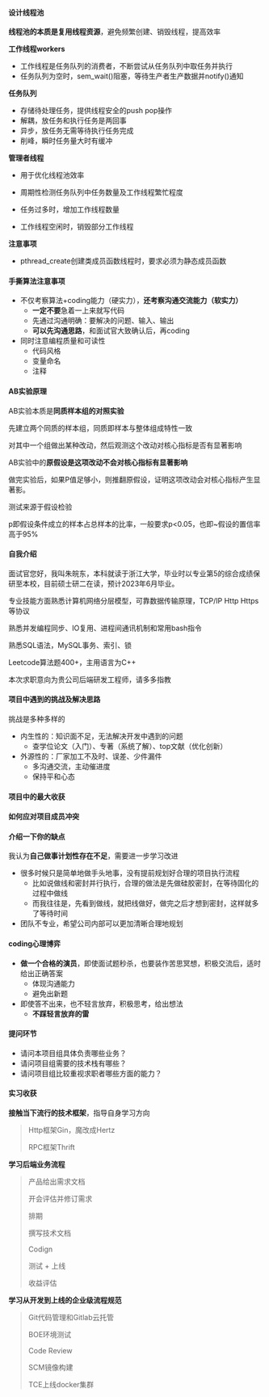 #### 设计线程池

**线程池的本质是复用线程资源**，避免频繁创建、销毁线程，提高效率

**工作线程workers**

- 工作线程是任务队列的消费者，不断尝试从任务队列中取任务并执行
- 任务队列为空时，sem_wait()阻塞，等待生产者生产数据并notify()通知

**任务队列**

- 存储待处理任务，提供线程安全的push pop操作
- 解耦，放任务和执行任务是两回事
- 异步，放任务无需等待执行任务完成
- 削峰，瞬时任务量大时有缓冲

**管理者线程**

- 用于优化线程池效率

- 周期性检测任务队列中任务数量及工作线程繁忙程度
- 任务过多时，增加工作线程数量
- 工作线程空闲时，销毁部分工作线程

**注意事项**

- pthread_create创建类成员函数线程时，要求必须为静态成员函数



#### 手撕算法注意事项

- 不仅考察算法+coding能力（硬实力），**还考察沟通交流能力（软实力）**
  - **一定不要**急着一上来就写代码
  - 先通过沟通明确：要解决的问题、输入、输出
  - **可以先沟通思路**，和面试官大致确认后，再coding
- 同时注意编程质量和可读性
  - 代码风格
  - 变量命名
  - 注释



#### AB实验原理

AB实验本质是**同质样本组的对照实验**

先建立两个同质的样本组，同质即样本与整体组成特性一致

对其中一个组做出某种改动，然后观测这个改动对核心指标是否有显著影响

AB实验中的**原假设是这项改动不会对核心指标有显著影响**

做完实验后，如果P值足够小，则推翻原假设，证明这项改动会对核心指标产生显著影。



测试来源于假设检验

p即假设条件成立的样本占总样本的比率，一般要求p<0.05，也即~假设的置信率高于95%



#### 自我介绍

面试官您好，我叫朱皖东，本科就读于浙江大学，毕业时以专业第5的综合成绩保研至本校，目前硕士研二在读，预计2023年6月毕业。

专业技能方面熟悉计算机网络分层模型，可靠数据传输原理，TCP/IP Http Https等协议

熟悉并发编程同步、IO复用、进程间通讯机制和常用bash指令

熟悉SQL语法，MySQL事务、索引、锁

Leetcode算法题400+，主用语言为C++

本次求职意向为贵公司后端研发工程师，请多多指教



#### 项目中遇到的挑战及解决思路

挑战是多种多样的

- 内生性的：知识面不足，无法解决开发中遇到的问题
  - 查学位论文（入门）、专著（系统了解）、top文献（优化创新）
- 外源性的：厂家加工不及时、误差、少件漏件
  - 多沟通交流，主动催进度
  - 保持平和心态



#### 项目中的最大收获



#### 如何应对项目成员冲突



#### 介绍一下你的缺点

我认为**自己做事计划性存在不足**，需要进一步学习改进

- 很多时候只是简单地做手头地事，没有提前规划好合理的项目执行流程
  - 比如说做线和密封并行执行，合理的做法是先做硅胶密封，在等待固化的过程中做线
  - 而我往往是，先看到做线，就把线做好，做完之后才想到密封，这样就多了等待时间
- 团队不专业，希望公司内部可以更加清晰合理地规划







#### coding心理博弈

- **做一个合格的演员**，即使面试题秒杀，也要装作苦思冥想，积极交流后，适时给出正确答案
  - 体现沟通能力
  - 避免出新题
- 即使答不出来，也不轻言放弃，积极思考，给出想法
  - **不踩轻言放弃的雷**





#### 提问环节

- 请问本项目组具体负责哪些业务？
- 请问项目组需要的技术栈有哪些？
- 请问项目组比较重视求职者哪些方面的能力？



#### 实习收获

**接触当下流行的技术框架**，指导自身学习方向

> Http框架Gin，魔改成Hertz
>
> RPC框架Thrift

**学习后端业务流程**

> 产品给出需求文档
>
> 开会评估并修订需求
>
> 排期
>
> 撰写技术文档
>
> Codign
>
> 测试 + 上线
>
> 收益评估

**学习从开发到上线的企业级流程规范**

> Git代码管理和Gitlab云托管
>
> BOE环境测试
>
> Code Review
>
> SCM镜像构建
>
> TCE上线docker集群













